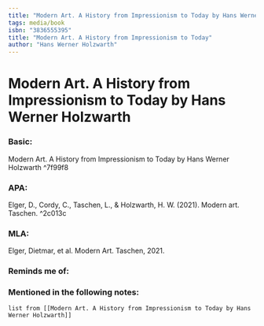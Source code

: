 ```yaml
---
title: "Modern Art. A History from Impressionism to Today by Hans Werner Holzwarth"
tags: media/book
isbn: "3836555395"
title: "Modern Art. A History from Impressionism to Today"
author: "Hans Werner Holzwarth"
---
```

# Modern Art. A History from Impressionism to Today by Hans Werner Holzwarth
### Basic:
Modern Art. A History from Impressionism to Today by Hans Werner Holzwarth ^7f99f8
### APA:
Elger, D., Cordy, C., Taschen, L., & Holzwarth, H. W. (2021). Modern art. Taschen.  ^2c013c
### MLA:
Elger, Dietmar, et al. Modern Art. Taschen, 2021. 

### Reminds me of:

### Mentioned in the following notes:
```dataview
list from [[Modern Art. A History from Impressionism to Today by Hans Werner Holzwarth]]
```